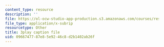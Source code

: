 ```yaml
---
content_type: resource
description: ''
file: https://ol-ocw-studio-app-production.s3.amazonaws.com/courses/res-15-003-shaping-the-future-of-work-15-662x-spring-2016/0966747787e85e9246c8d2b1402ab26f_lbqlj1g8gu0.srt
file_type: application/x-subrip
resourcetype: Other
title: 3play caption file
uid: 09667477-87e8-5e92-46c8-d2b1402ab26f
---
```

